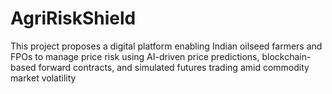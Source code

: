 # AgriRiskShield
This project proposes a digital platform enabling Indian oilseed farmers and FPOs to manage price risk using AI-driven price predictions, blockchain-based forward contracts, and simulated futures trading amid commodity market volatility
